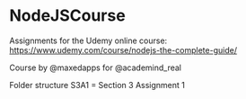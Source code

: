 # NodeJSCourse

Assignments for the Udemy online course:
https://www.udemy.com/course/nodejs-the-complete-guide/

Course by @maxedapps for @academind_real

Folder structure 
S3A1 = Section 3 Assignment 1
